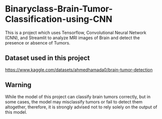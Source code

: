 # Binaryclass-Brain-Tumor-Classification-using-CNN

This is a project which uses Tensorflow, Convolutional Neural Network (CNN), and Streamlit to analyze MRI images of Brain and detect the presence or absence of Tumors.

## Dataset used in this project
https://www.kaggle.com/datasets/ahmedhamada0/brain-tumor-detection

## Warning

While the model of this project can classify brain tumors correctly, but in some cases, the model may misclassify tumors or fail to detect them altogether, therefore, it is strongly advised not to rely solely on the output of this model.
